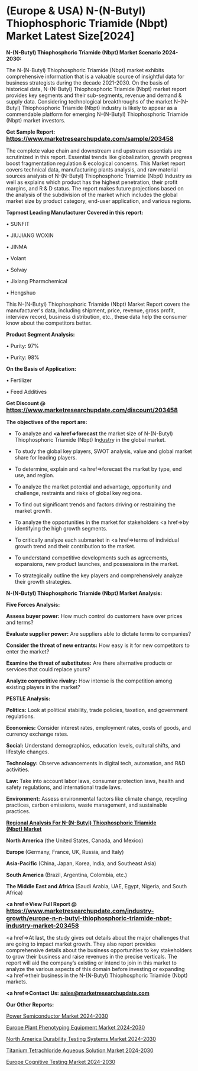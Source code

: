 #  (Europe & USA) N-(N-Butyl) Thiophosphoric Triamide (Nbpt) Market Latest Size[2024]

<strong>N-(N-Butyl) Thiophosphoric Triamide (Nbpt) Market Scenario 2024-2030:</strong>

The N-(N-Butyl) Thiophosphoric Triamide (Nbpt) market exhibits comprehensive information that is a valuable source of insightful data for business strategists during the decade 2021-2030. On the basis of historical data, N-(N-Butyl) Thiophosphoric Triamide (Nbpt) market report provides key segments and their sub-segments, revenue and demand &amp; supply data. Considering technological breakthroughs of the market N-(N-Butyl) Thiophosphoric Triamide (Nbpt) industry is likely to appear as a commendable platform for emerging N-(N-Butyl) Thiophosphoric Triamide (Nbpt) market investors.

<strong>Get Sample Report: <a href=https://www.marketresearchupdate.com/sample/203458><font size=3 color=#0000ff>https://www.marketresearchupdate.com/sample/203458</font></a></strong>

The complete value chain and downstream and upstream essentials are scrutinized in this report. Essential trends like globalization, growth progress boost fragmentation regulation &amp; ecological concerns. This Market report covers technical data, manufacturing plants analysis, and raw material sources analysis of N-(N-Butyl) Thiophosphoric Triamide (Nbpt) Industry as well as explains which product has the highest penetration, their profit margins, and R & D status. The report makes future projections based on the analysis of the subdivision of the market which includes the global market size by product category, end-user application, and various regions.

<strong>Topmost Leading Manufacturer Covered in this report:</strong>

• SUNFIT

• JIUJIANG WOXIN

• JINMA

• Volant

• Solvay

• Jixiang Pharmchemical

• Hengshuo

This N-(N-Butyl) Thiophosphoric Triamide (Nbpt) Market Report covers the manufacturer's data, including shipment, price, revenue, gross profit, interview record, business distribution, etc., these data help the consumer know about the competitors better.

<strong>Product Segment Analysis: </strong>

• Purity: 97%

• Purity: 98%

<strong>On the Basis of Application:</strong>

• Fertilizer

• Feed Additives

<strong>Get Discount @ <a href=https://www.marketresearchupdate.com/discount/203458><font size=3 color=#0000ff>https://www.marketresearchupdate.com/discount/203458</font></a></strong>

<strong><b>The objectives of the report are:</b></strong>

- To analyze and <strong><a href=><strong>forecast</strong></a></strong> the market size of N-(N-Butyl) Thiophosphoric Triamide (Nbpt) In<a href=ASDF991299>dustr</a>y in the global market.

- To study the global key players, SWOT analysis, value and global market share for leading players.

- To determine, explain and <a href=>forecast</a> the market by type, end use, and region.

- To analyze the market potential and advantage, opportunity and challenge, restraints and risks of global key regions.

- To find out significant trends and factors driving or restraining the market growth.

- To analyze the opportunities in the market for stakeholders <a href=>by</a> identifying the high growth segments.

- To critically analyze each submarket in <a href=>terms</a> of individual growth trend and their contribution to the market.

- To understand competitive developments such as agreements, expansions, new product launches, and possessions in the market.

- To strategically outline the key players and comprehensively analyze their growth strategies.

<strong>N-(N-Butyl) Thiophosphoric Triamide (Nbpt) Market Analysis:</strong>

<strong>Five Forces Analysis:</strong>

<strong>Assess buyer power:</strong> How much control do customers have over prices and terms?

<strong>Evaluate supplier power:</strong> Are suppliers able to dictate terms to companies?

<strong>Consider the threat of new entrants:</strong> How easy is it for new competitors to enter the market?

<strong>Examine the threat of substitutes:</strong> Are there alternative products or services that could replace yours?

<strong>Analyze competitive rivalry:</strong> How intense is the competition among existing players in the market?

<strong>PESTLE Analysis:</strong>

<strong>Politics:</strong> Look at political stability, trade policies, taxation, and government regulations.

<strong>Economics:</strong> Consider interest rates, employment rates, costs of goods, and currency exchange rates.

<strong>Social:</strong> Understand demographics, education levels, cultural shifts, and lifestyle changes.

<strong>Technology:</strong> Observe advancements in digital tech, automation, and R&D activities.

<strong>Law:</strong> Take into account labor laws, consumer protection laws, health and safety regulations, and international trade laws.

<strong>Environment:</strong> Assess environmental factors like climate change, recycling practices, carbon emissions, waste management, and sustainable practices.

<strong><u><b>Regional Analysis For N-(N-Butyl) Thiophosphoric Triamide (Nbpt) Market</b></u></strong>

<strong><b>North America</b></strong> (the United States, Canada, and Mexico)

<strong><b>Europe </b></strong>(Germany, France, UK, Russia, and Italy)

<strong><b>Asia-Pacific</b></strong> (China, Japan, Korea, India, and Southeast Asia)

<strong><b>South America</b></strong> (Brazil, Argentina, Colombia, etc.)

<strong><b>The Middle East and Africa</b></strong> (Saudi Arabia, UAE, Egypt, Nigeria, and South Africa)

<strong><a href=>View Full Report</a> @ <a href=https://www.marketresearchupdate.com/industry-growth/europe-n-n-butyl-thiophosphoric-triamide-nbpt-industry-market-203458><font size=3 color=#0000ff>https://www.marketresearchupdate.com/industry-growth/europe-n-n-butyl-thiophosphoric-triamide-nbpt-industry-market-203458</font></a></strong>

<a href=>At last,</a> the study gives out details about the major challenges that are going to impact market growth. They also report provides comprehensive details about the business opportunities to key stakeholders to grow their business and raise revenues in the precise verticals. The report will aid the company’s existing or intend to join in this market to analyze the various aspects of this domain before investing or expanding <a href=>their</a> business in the N-(N-Butyl) Thiophosphoric Triamide (Nbpt) markets.

<strong><a href=>Contact Us:</a></strong>
<strong>sales@marketresearchupdate.com</strong>

<strong>Our Other Reports:</strong>

<a href=https://www.linkedin.com/pulse/power-semiconductor-market-demand-future-scope>Power Semiconductor Market 2024-2030</a>

<a href=https://www.linkedin.com/pulse/europe-plant-phenotyping-equipment-market-size-opportunities>Europe Plant Phenotyping Equipment Market 2024-2030</a>

<a href=https://www.linkedin.com/pulse/north-america-durability-testing-systems-market>North America Durability Testing Systems Market 2024-2030</a>

<a href=https://www.linkedin.com/pulse/titanium-tetrachloride-aqueous-solution-market-sjv0f/>Titanium Tetrachloride Aqueous Solution Market 2024-2030</a>

<a href=https://www.linkedin.com/pulse/europe-cognitive-testing-market-research-report-ggmff/>Europe Cognitive Testing Market 2024-2030</a>

